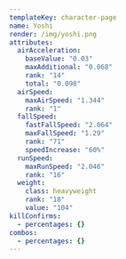 ```yaml
---
templateKey: character-page
name: Yoshi
render: /img/yoshi.png
attributes:
  airAcceleration:
    baseValue: "0.03"
    maxAdditional: "0.068"
    rank: "14"
    total: "0.098"
  airSpeed:
    maxAirSpeed: "1.344"
    rank: "1"
  fallSpeed:
    fastFallSpeed: "2.064"
    maxFallSpeed: "1.29"
    rank: "71"
    speedIncrease: "60%"
  runSpeed:
    maxRunSpeed: "2.046"
    rank: "16"
  weight:
    class: heavyweight
    rank: "18"
    value: "104"
killConfirms:
  - percentages: {}
combos:
  - percentages: {}
---
```

